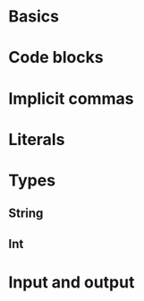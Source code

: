 # Basics

# Code blocks

# Implicit commas

# Literals

# Types

## String

## Int

# Input and output
